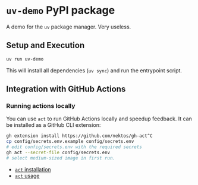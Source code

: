 # `uv-demo` PyPI package

A demo for the `uv` package manager. Very useless.

## Setup and Execution

```bash
uv run uv-demo
```

This will install all dependencies (`uv sync`) and run the entrypoint script.

## Integration with GitHub Actions

### Running actions locally

You can use `act` to run GitHub Actions locally and speedup feedback. It can be installed as a GitHub CLI extension:

```bash
gh extension install https://github.com/nektos/gh-act^C
cp config/secrets.env.example config/secrets.env
# edit config/secrets.env with the required secrets
gh act --secret-file config/secrets.env
# select medium-sized image in first run.
```

+ [`act` installation](https://nektosact.com/installation/index.html)
+ [`act` usage](https://nektosact.com/usage/index.html)
